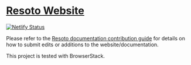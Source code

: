 # [Resoto Website](https://resoto.com)

[![Netlify Status](https://api.netlify.com/api/v1/badges/191adcac-a4d4-45d4-be24-7a2a18cb024b/deploy-status)](https://app.netlify.com/sites/resoto/deploys)

Please refer to the [Resoto documentation contribution guide](https://resoto.com/docs/contributing/documentation) for details on how to submit edits or additions to the website/documentation.

This project is tested with BrowserStack.
